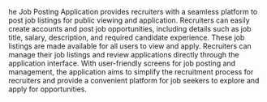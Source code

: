 he Job Posting Application provides recruiters with a seamless platform to post job listings for
public viewing and application. Recruiters can easily create accounts and post job opportunities, 
including details such as job title, salary, description, and required candidate experience.
These job listings are made available for all users to view and apply. Recruiters can manage 
their job listings and review applications directly through the application interface. With user-friendly screens for job posting and management, the application aims to simplify the
recruitment process for recruiters and provide a convenient platform for job seekers to explore and apply for opportunities.
